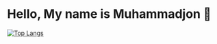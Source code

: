 # Hello, My name is Muhammadjon 👋

[![Top Langs](https://github-readme-stats.vercel.app/api/top-langs/?username=Muhammadjon-Developer&layout=donut&theme=radical)](https://github.com/Muhammadjon-Developer/github-readme-stats)
